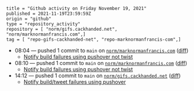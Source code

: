 ```
title = "Github activity on Friday November 19, 2021"
published = 2021-11-19T23:59:59Z
origin = "github"
type = "repository_activity"
repository = [ "norm/gifs.cackhanded.net", "norm/marknormanfrancis.com",]
tag = [ "repo-gifs-cackhanded-net", "repo-marknormanfrancis-com",]
```

* 08:04 — pushed 1 commit to `main` on [`norm/marknormanfrancis.com`](https://github.com/norm/marknormanfrancis.com) ([diff](https://github.com/norm/marknormanfrancis.com/compare/c91bc839bc487e64d8a60c82051f380002e1daf9..bb15d3df78a027134e96d969fddf57e7a3fa87ee))
  * [Notify build failures using pushover not twist](https://github.com/norm/marknormanfrancis.com/commit/bb15d3df78a027134e96d969fddf57e7a3fa87ee)
* 08:10 — pushed 1 commit to `main` on [`norm/marknormanfrancis.com`](https://github.com/norm/marknormanfrancis.com) ([diff](https://github.com/norm/marknormanfrancis.com/compare/bb15d3df78a027134e96d969fddf57e7a3fa87ee..9a81e333fdf1af6ecffec9002c3be4460b085769))
  * [Notify build failures using pushover not twist](https://github.com/norm/marknormanfrancis.com/commit/9a81e333fdf1af6ecffec9002c3be4460b085769)
* 14:12 — pushed 1 commit to `main` on [`norm/gifs.cackhanded.net`](https://github.com/norm/gifs.cackhanded.net) ([diff](https://github.com/norm/gifs.cackhanded.net/compare/85524483638599412c0ce5f91f76dea2f3630305..b2e7c0a1fc2d7193fe9b5b12d33b59c3d9486fd9))
  * [Notify build/tweet failures using pushover](https://github.com/norm/gifs.cackhanded.net/commit/b2e7c0a1fc2d7193fe9b5b12d33b59c3d9486fd9)
